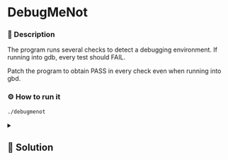 # DebugMeNot

### 📄 Description
The program runs several checks to detect a debugging environment. If running into gdb, every test should FAIL. 

Patch the program to obtain PASS in every check even when running into gbd.

### ⚙ How to run it
```bash
./debugmenot
```
<details>
    <summary>
        <h2>🔑 Solution</h2>
    </summary>
    
An easy way to solve this challenge is to make all the test function return 0. 

Checkout the `patch.diff` file.

There's no flag in this challenge.
</details>